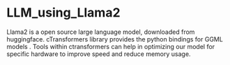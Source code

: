 # LLM_using_Llama2
Llama2 is a open source large language model, downloaded from huggingface. cTransformers library provides the python bindings for GGML models . Tools within ctransformers can help in optimizing our model for specific hardware to improve speed and reduce memory usage. 
